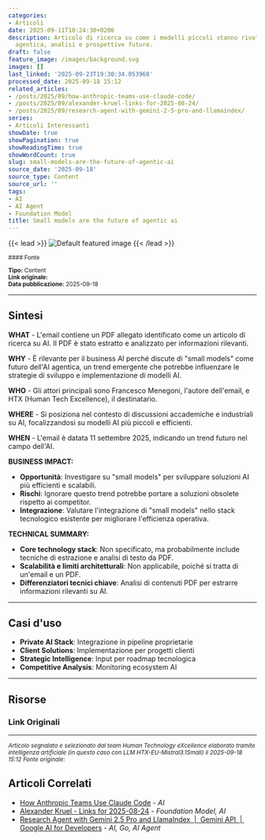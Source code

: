 ```yaml
---
categories:
- Articoli
date: 2025-09-11T10:24:30+0200
description: Articolo di ricerca su come i modelli piccoli stanno rivoluzionando l'AI
  agentica, analisi e prospettive future.
draft: false
feature_image: /images/background.svg
images: []
last_linked: '2025-09-23T19:30:34.053968'
processed_date: 2025-09-18 15:12
related_articles:
- /posts/2025/09/how-anthropic-teams-use-claude-code/
- /posts/2025/09/alexander-kruel-links-for-2025-08-24/
- /posts/2025/09/research-agent-with-gemini-2-5-pro-and-llamaindex/
series:
- Articoli Interessanti
showDate: true
showPagination: true
showReadingTime: true
showWordCount: true
slug: small-models-are-the-future-of-agentic-ai
source_date: '2025-09-18'
source_type: Content
source_url: ''
tags:
- AI
- AI Agent
- Foundation Model
title: Small models are the future of agentic ai
---
```


{{< lead >}}
![Default featured image](/images/background.svg)
{{< /lead >}}

<small>
#### Fonte

**Tipo:** Content  
**Link originale:** []()  
**Data pubblicazione:** 2025-09-18

</small>

---

## Sintesi

**WHAT** - L'email contiene un PDF allegato identificato come un articolo di ricerca su AI. Il PDF è stato estratto e analizzato per informazioni rilevanti.

**WHY** - È rilevante per il business AI perché discute di "small models" come futuro dell'AI agentica, un trend emergente che potrebbe influenzare le strategie di sviluppo e implementazione di modelli AI.

**WHO** - Gli attori principali sono Francesco Menegoni, l'autore dell'email, e HTX (Human Tech Excellence), il destinatario.

**WHERE** - Si posiziona nel contesto di discussioni accademiche e industriali su AI, focalizzandosi su modelli AI più piccoli e efficienti.

**WHEN** - L'email è datata 11 settembre 2025, indicando un trend futuro nel campo dell'AI.

**BUSINESS IMPACT:**
- **Opportunità**: Investigare su "small models" per sviluppare soluzioni AI più efficienti e scalabili.
- **Rischi**: Ignorare questo trend potrebbe portare a soluzioni obsolete rispetto ai competitor.
- **Integrazione**: Valutare l'integrazione di "small models" nello stack tecnologico esistente per migliorare l'efficienza operativa.

**TECHNICAL SUMMARY:**
- **Core technology stack**: Non specificato, ma probabilmente include tecniche di estrazione e analisi di testo da PDF.
- **Scalabilità e limiti architetturali**: Non applicabile, poiché si tratta di un'email e un PDF.
- **Differenziatori tecnici chiave**: Analisi di contenuti PDF per estrarre informazioni rilevanti su AI.

---

## Casi d'uso

- **Private AI Stack**: Integrazione in pipeline proprietarie
- **Client Solutions**: Implementazione per progetti clienti
- **Strategic Intelligence**: Input per roadmap tecnologica
- **Competitive Analysis**: Monitoring ecosystem AI

---



## Risorse

### Link Originali



---

*<small>Articolo segnalato e selezionato dal team Human Technology eXcellence elaborato tramite intelligenza artificiale (in questo caso con LLM HTX-EU-Mistral3.1Small) il 2025-09-18 15:12
Fonte originale: []()</small>*

## Articoli Correlati

- [How Anthropic Teams Use Claude Code](/posts/2025/09/how-anthropic-teams-use-claude-code/) - *AI*
- [Alexander Kruel - Links for 2025-08-24](/posts/2025/09/alexander-kruel-links-for-2025-08-24/) - *Foundation Model, AI*
- [Research Agent with Gemini 2.5 Pro and LlamaIndex  |  Gemini API  |  Google AI for Developers](/posts/2025/09/research-agent-with-gemini-2-5-pro-and-llamaindex/) - *AI, Go, AI Agent*